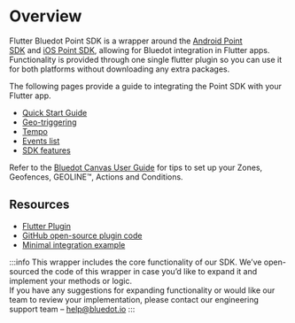 Overview
=================================

Flutter Bluedot Point SDK is a wrapper around the [Android Point SDK](../Android/Overview.md) and [iOS Point SDK](../iOS/Overview.md), allowing for Bluedot integration in Flutter apps. Functionality is provided through one single flutter plugin so you can use it for both platforms without downloading any extra packages.

The following pages provide a guide to integrating the Point SDK with your Flutter app.

*   [Quick Start Guide](./Quick%20Start.md)
*   [Geo-triggering](./Geo-triggering.md)
*   [Tempo](./Tempo.md)
*   [Events list](./Events%20List.md)
*   [SDK features](./Features.md)

Refer to the [Bluedot Canvas User Guide](../../Canvas/Overview.md) for tips to set up your Zones, Geofences, GEOLINE™, Actions and Conditions.

Resources
---------

*   [Flutter Plugin](https://pub.dev/packages/bluedot_point_sdk)
*   [GitHub open-source plugin code](https://github.com/Bluedot-Innovation/PointSDK-Flutter-Plugin)
*   [Minimal integration example](https://github.com/Bluedot-Innovation/Flutter-Minimal-Integration)


:::info
This wrapper includes the core functionality of our SDK. We’ve open-sourced the code of this wrapper in case you’d like to expand it and implement your methods or logic.  
If you have any suggestions for expanding functionality or would like our team to review your implementation, please contact our engineering support team – [help@bluedot.io](mailto:help@bluedot.ok)
:::

